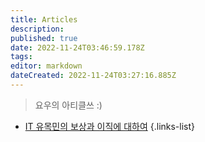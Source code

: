 ```yaml
---
title: Articles
description: 
published: true
date: 2022-11-24T03:46:59.178Z
tags: 
editor: markdown
dateCreated: 2022-11-24T03:27:16.885Z
---
```


> 요우의 아티클쓰 :)

- [IT 유목민의 보상과 이직에 대하여](/aritlces/About-Compensation-and-Turnover-for-IT-Nomads)
{.links-list}